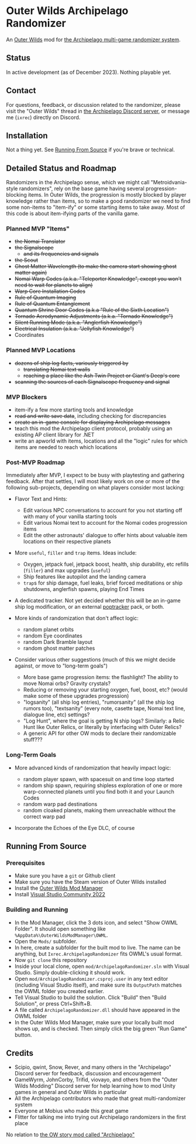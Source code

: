 # Outer Wilds Archipelago Randomizer

An [Outer Wilds](https://www.mobiusdigitalgames.com/outer-wilds.html) mod for [the Archipelago multi-game randomizer system](https://archipelago.gg/).

## Status

In active development (as of December 2023). Nothing playable yet.

## Contact

For questions, feedback, or discussion related to the randomizer,
please visit the "Outer Wilds" thread in [the Archipelago Discord server](https://discord.gg/8Z65BR2),
or message me (`ixrec`) directly on Discord.

## Installation

Not a thing yet. See [Running From Source](#running-from-source) if you're brave or technical.

## Detailed Status and Roadmap

Randomizers in the Archipelago sense, which we might call "Metroidvania-style randomizers",
rely on the base game having several progression-blocking items.
In Outer Wilds, the progression is mostly blocked by player knowledge rather than items,
so to make a good randomizer we need to find some non-items to "item-ify" or some starting items to take away.
Most of this code is about item-ifying parts of the vanilla game.

### Planned MVP "Items"

- ~~the Nomai Translator~~
- ~~the Signalscope~~
	- ~~and its frequencies and signals~~
- ~~the Scout~~
- ~~Ghost Matter Wavelength (to make the camera start showing ghost matter again)~~
- ~~Nomai Warp Codes (a.k.a. "Teleporter Knowledge", except you won't need to wait for planets to align)~~
- ~~Warp Core Installation Codes~~
- ~~Rule of Quantum Imaging~~
- ~~Rule of Quantum Entanglement~~
- ~~Quantum Shrine Door Codes (a.k.a "Rule of the Sixth Location")~~
- ~~Tornado Aerodynamic Adjustments (a.k.a. "Tornado Knowledge")~~
- ~~Silent Running Mode (a.k.a. "Anglerfish Knowledge")~~
- ~~Electrical Insulation (a.k.a. "Jellyfish Knowledge")~~
- Coordinates

### Planned MVP Locations

- ~~dozens of ship log facts, variously triggered by~~
	- ~~translating Nomai text walls~~
	- ~~reaching a place like the Ash Twin Project or Giant's Deep's core~~
- ~~scanning the sources of each Signalscope frequency and signal~~

### MVP Blockers

- item-ify a few more starting tools and knowledge
- ~~read and write save data~~, including checking for discrepancies
- ~~create an in-game console for displaying Archipelago messages~~
- teach this mod the Archipelago client protocol, probably using an existing AP client library for .NET
- write an apworld with items, locations and all the "logic" rules for which items are needed to reach which locations

### Post-MVP Roadmap

Immediately after MVP, I expect to be busy with playtesting and gathering feedback.
After that settles, I will most likely work on one or more of the following sub-projects, depending on what players consider most lacking:

- Flavor Text and Hints:
	- Edit various NPC conversations to account for you not starting off with many of your vanilla starting tools
	- Edit various Nomai text to account for the Nomai codes progression items
	- Edit the other astronauts' dialogue to offer hints about valuable item locations on their respective planets

- More `useful`, `filler` and `trap` items. Ideas include:
	- Oxygen, jetpack fuel, jetpack boost, health, ship durability, etc refills (`filler`) and max upgrades (`useful`)
	- Ship features like autopilot and the landing camera
	- `trap`s for ship damage, fuel leaks, brief forced meditations or ship shutdowns, anglerfish spawns, playing End Times

- A dedicated tracker. Not yet decided whether this will be an in-game ship log modification, or an external [poptracker](https://github.com/black-sliver/PopTracker) pack, or both.

- More kinds of randomization that don't affect logic:
	- random planet orbits
	- random Eye coordinates
	- random Dark Bramble layout
	- random ghost matter patches

- Consider various other suggestions (much of this we might decide against, or move to "long-term goals")
	- More base game progression items: the flashlight? The ability to move Nomai orbs? Gravity crystals?
	- Reducing or removing your starting oxygen, fuel, boost, etc? (would make some of these upgrades progression)
	- "logsanity" (all ship log entries), "rumorsanity" (all the ship log rumors too), "textsanity" (every note, casette tape, Nomai text line, dialogue line, etc) settings?
	- "Log Hunt", where the goal is getting N ship logs? Similarly: a Relic Hunt like Outer Relics, or literally by interfacing with Outer Relics?
	- A generic API for other OW mods to declare their randomizable stuff???

### Long-Term Goals

- More advanced kinds of randomization that heavily impact logic:
	- random player spawn, with spacesuit on and time loop started
	- random ship spawn, requiring shipless exploration of one or more warp-connected planets until you find both it and your Launch Codes
	- random warp pad destinations
	- random cloaked planets, making them unreachable without the correct warp pad

- Incorporate the Echoes of the Eye DLC, of course

## Running From Source

### Prerequisites

- Make sure you have a `git` or Github client
- Make sure you have the Steam version of Outer Wilds installed
- Install the [Outer Wilds Mod Manager](https://outerwildsmods.com/mod-manager/)
- Install [Visual Studio Community 2022](https://visualstudio.microsoft.com/vs/community/)

### Building and Running

- In the Mod Manager, click the 3 dots icon, and select "Show OWML Folder". It should open something like `%AppData%\OuterWildsModManager\OWML`.
- Open the `Mods/` subfolder.
- In here, create a subfolder for the built mod to live. The name can be anything, but `Ixrec.ArchipelagoRandomizer` fits OWML's usual format.
- Now `git clone` this repository
- Inside your local clone, open `mod/ArchipelagoRandomizer.sln` with Visual Studio. Simply double-clicking it should work.
- Open `mod/ArchipelagoRandomizer.csproj.user` in any text editor (including Visual Studio itself), and make sure its `OutputPath` matches the OWML folder you created earlier.
- Tell Visual Studio to build the solution. Click "Build" then "Build Solution", or press Ctrl+Shift+B.
- A file called `ArchipelagoRandomizer.dll` should have appeared in the OWML folder
- In the Outer Wilds Mod Manager, make sure your locally built mod shows up, and is checked. Then simply click the big green "Run Game" button.

## Credits

- Scipio, qwint, Snow, Rever, and many others in the "Archipelago" Discord server for feedback, discussion and encouragement
- GameWyrm, JohnCorby, Trifid, viovayo, and others from the "Outer Wilds Modding" Discord server for help learning how to mod Unity games in general and Outer Wilds in particular
- All the Archipelago contributors who made that great multi-randomizer system
- Everyone at Mobius who made this great game
- Flitter for talking me into trying out Archipelago randomizers in the first place

No relation to [the OW story mod called "Archipelago"](https://outerwildsmods.com/mods/archipelago/)
